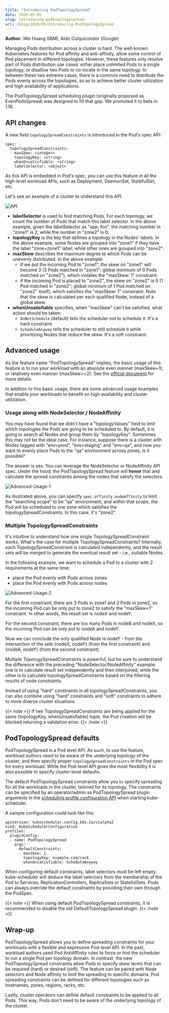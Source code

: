 ```yaml
---
title: "Introducing PodTopologySpread"
date: 2020-05-05
slug: introducing-podtopologyspread
url: /blog/2020/05/Introducing-PodTopologySpread
---
```


**Author:** Wei Huang (IBM), Aldo Culquicondor (Google)

Managing Pods distribution across a cluster is hard. The well-known Kubernetes
features for Pod affinity and anti-affinity, allow some control of Pod placement
in different topologies. However, these features only resolve part of Pods
distribution use cases: either place unlimited Pods to a single topology, or
disallow two Pods to co-locate in the same topology. In between these two
extreme cases, there is a common need to distribute the Pods evenly across the
topologies, so as to achieve better cluster utilization and high availability of
applications.

The PodTopologySpread scheduling plugin (originally proposed as EvenPodsSpread)
was designed to fill that gap. We promoted it to beta in 1.18.

## API changes

A new field `topologySpreadConstraints` is introduced in the Pod's spec API:

```
spec:
  topologySpreadConstraints:
  - maxSkew: <integer>
    topologyKey: <string>
    whenUnsatisfiable: <string>
    labelSelector: <object>
```

As this API is embedded in Pod's spec, you can use this feature in all the
high-level workload APIs, such as Deployment, DaemonSet, StatefulSet, etc.

Let's see an example of a cluster to understand this API.

![API](/images/blog/2020-05-05-introducing-podtopologyspread/api.png)

- **labelSelector** is used to find matching Pods. For each topology, we count
  the number of Pods that match this label selector. In the above example, given
  the labelSelector as "app: foo", the matching number in "zone1" is 2; while
  the number in "zone2" is 0.
- **topologyKey** is the key that defines a topology in the Nodes' labels. In
  the above example, some Nodes are grouped into "zone1" if they have the label
  "zone=zone1" label; while other ones are grouped into "zone2".
- **maxSkew** describes the maximum degree to which Pods can be unevenly
  distributed. In the above example:
  - if we put the incoming Pod to "zone1", the skew on "zone1" will become 3 (3
    Pods matched in "zone1"; global minimum of 0 Pods matched on "zone2"), which
    violates the "maxSkew: 1" constraint.
  - if the incoming Pod is placed to "zone2", the skew on "zone2" is 0 (1 Pod
    matched in "zone2"; global minimum of 1 Pod matched on "zone2" itself),
    which satisfies the "maxSkew: 1" constraint. Note that the skew is
    calculated per each qualified Node, instead of a global skew.
- **whenUnsatisfiable** specifies, when "maxSkew" can't be satisfied, what
  action should be taken:
  - `DoNotSchedule` (default) tells the scheduler not to schedule it. It's a
    hard constraint.
  - `ScheduleAnyway` tells the scheduler to still schedule it while prioritizing
    Nodes that reduce the skew. It's a soft constraint.

## Advanced usage

As the feature name "PodTopologySpread" implies, the basic usage of this feature
is to run your workload with an absolute even manner (maxSkew=1), or relatively
even manner (maxSkew>=2). See the [official
document](/docs/concepts/scheduling-eviction/topology-spread-constraints/)
for more details.

In addition to this basic usage, there are some advanced usage examples that
enable your workloads to benefit on high availability and cluster utilization.

### Usage along with NodeSelector / NodeAffinity

You may have found that we didn't have a "topologyValues" field to limit which
topologies the Pods are going to be scheduled to. By default, it is going to
search all Nodes and group them by "topologyKey". Sometimes this may not be the
ideal case. For instance, suppose there is a cluster with Nodes tagged with
"env=prod", "env=staging" and "env=qa", and now you want to evenly place Pods to
the "qa" environment across zones, is it possible?

The answer is yes. You can leverage the NodeSelector or NodeAffinity API spec.
Under the hood, the PodTopologySpread feature will **honor** that and calculate
the spread constraints among the nodes that satisfy the selectors.

![Advanced-Usage-1](/images/blog/2020-05-05-introducing-podtopologyspread/advanced-usage-1.png)

As illustrated above, you can specify `spec.affinity.nodeAffinity` to limit the
"searching scope" to be "qa" environment, and within that scope, the Pod will be
scheduled to one zone which satisfies the topologySpreadConstraints. In this
case, it's "zone2".

### Multiple TopologySpreadConstraints

It's intuitive to understand how one single TopologySpreadConstraint works.
What's the case for multiple TopologySpreadConstraints? Internally, each
TopologySpreadConstraint is calculated independently, and the result sets will
be merged to generate the eventual result set - i.e., suitable Nodes.

In the following example, we want to schedule a Pod to a cluster with 2
requirements at the same time:

- place the Pod evenly with Pods across zones
- place the Pod evenly with Pods across nodes

![Advanced-Usage-2](/images/blog/2020-05-05-introducing-podtopologyspread/advanced-usage-2.png)

For the first constraint, there are 3 Pods in zone1 and 2 Pods in zone2, so the
incoming Pod can be only put to zone2 to satisfy the "maxSkew=1" constraint. In
other words, the result set is nodeX and nodeY.

For the second constraint, there are too many Pods in nodeB and nodeX, so the
incoming Pod can be only put to nodeA and nodeY.

Now we can conclude the only qualified Node is nodeY - from the intersection of
the sets {nodeX, nodeY} (from the first constraint) and {nodeA, nodeY} (from the
second constraint).

Multiple TopologySpreadConstraints is powerful, but be sure to understand the
difference with the preceding "NodeSelector/NodeAffinity" example: one is to
calculate result set independently and then interjoined; while the other is to
calculate topologySpreadConstraints based on the filtering results of node
constraints.

Instead of using "hard" constraints in all topologySpreadConstraints, you can
also combine using "hard" constraints and "soft" constraints to adhere to more
diverse cluster situations.

{{< note >}}
If two TopologySpreadConstraints are being applied for the same {topologyKey,
whenUnsatisfiable} tuple, the Pod creation will be blocked returning a
validation error.
{{< /note >}}

## PodTopologySpread defaults

PodTopologySpread is a Pod level API. As such, to use the feature, workload
authors need to be aware of the underlying topology of the cluster, and then
specify proper `topologySpreadConstraints` in the Pod spec for every workload.
While the Pod-level API gives the most flexibility it is also possible to
specify cluster-level defaults.

The default PodTopologySpread constraints allow you to specify spreading for all
the workloads in the cluster, tailored for its topology. The constraints can be
specified by an operator/admin as PodTopologySpread plugin arguments in the
[scheduling profile configuration
API](/docs/reference/scheduling/profiles/) when starting
kube-scheduler.

A sample configuration could look like this:

```
apiVersion: kubescheduler.config.k8s.io/v1alpha2
kind: KubeSchedulerConfiguration
profiles:
  pluginConfig:
  - name: PodTopologySpread
    args:
      defaultConstraints:
      - maxSkew: 1
        topologyKey: example.com/rack
        whenUnsatisfiable: ScheduleAnyway
```

When configuring default constraints, label selectors must be left empty.
kube-scheduler will deduce the label selectors from the membership of the Pod to
Services, ReplicationControllers, ReplicaSets or StatefulSets. Pods can
always override the default constraints by providing their own through the
PodSpec.

{{< note >}}
When using default PodTopologySpread constraints, it is recommended to disable
the old DefaultTopologySpread plugin.
{{< /note >}}

## Wrap-up

PodTopologySpread allows you to define spreading constraints for your workloads
with a flexible and expressive Pod-level API. In the past, workload authors used
Pod AntiAffinity rules to force or hint the scheduler to run a single Pod per
topology domain. In contrast, the new PodTopologySpread constraints allow Pods
to specify skew levels that can be required (hard) or desired (soft). The
feature can be paired with Node selectors and Node affinity to limit the
spreading to specific domains. Pod spreading constraints can be defined for
different topologies such as hostnames, zones, regions, racks, etc.

Lastly, cluster operators can define default constraints to be applied to all
Pods. This way, Pods don't need to be aware of the underlying topology of the
cluster.
